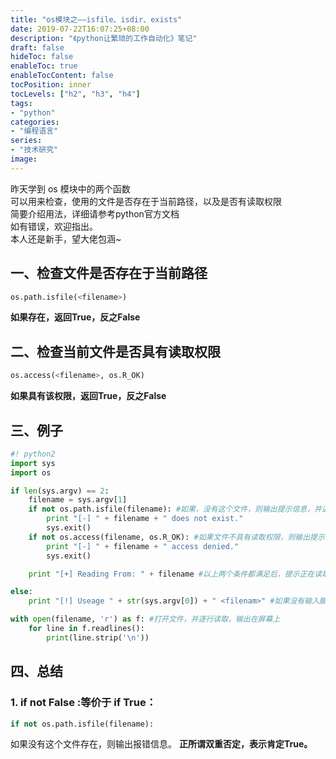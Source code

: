 ```yaml
---
title: "os模块之——isfile、isdir、exists"
date: 2019-07-22T16:07:25+08:00
description: "《python让繁琐的工作自动化》笔记"
draft: false
hideToc: false
enableToc: true
enableTocContent: false
tocPosition: inner
tocLevels: ["h2", "h3", "h4"]
tags:
- "python"
categories:
- "编程语言"
series:
- "技术研究"
image: 
---
```


昨天学到 os 模块中的两个函数<br>
可以用来检查，使用的文件是否存在于当前路径，以及是否有读取权限<br>
简要介绍用法，详细请参考python官方文档<br>
如有错误，欢迎指出。<br>
本人还是新手，望大佬包涵~

## 一、检查文件是否存在于当前路径

```python
os.path.isfile(<filename>)
```
**如果存在，返回True，反之False**

## 二、检查当前文件是否具有读取权限

```python
os.access(<filename>, os.R_OK)
```
**如果具有该权限，返回True，反之False**

## 三、例子

```python
#! python2
import sys
import os

if len(sys.argv) == 2: 
	filename = sys.argv[1]
	if not os.path.isfile(filename): #如果，没有这个文件，则输出提示信息，并退出程序
		print "[-] " + filename + " does not exist."
		sys.exit()
	if not os.access(filename, os.R_OK): #如果文件不具有读取权限，则输出提示信息，退出程序
		print "[-] " + filename + " access denied."
		sys.exit()

	print "[+] Reading From: " + filename #以上两个条件都满足后，提示正在读取文件

else:
	print "[!] Useage " + str(sys.argv[0]) + " <filenam>" #如果没有输入脚本名称和文件，则提示使用方法

with open(filename, 'r') as f: #打开文件，并逐行读取，输出在屏幕上
	for line in f.readlines():
		print(line.strip('\n'))
```

## 四、总结

### 1. if not False :等价于 if True：

```python
if not os.path.isfile(filename):
```

如果没有这个文件存在，则输出报错信息。
**正所谓双重否定，表示肯定True。**

